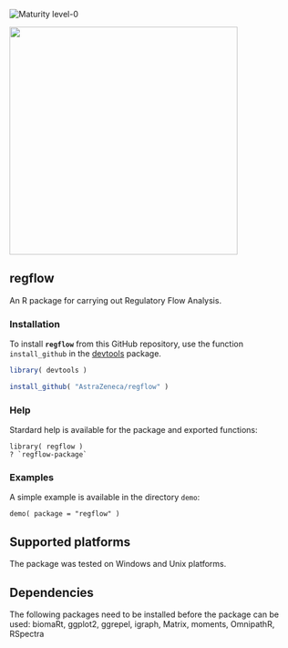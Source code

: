 ![Maturity level-0](https://img.shields.io/badge/Maturity%20Level-ML--0-red) 

<img
    src="https://github.com/osysoev/regflux/blob/main/R/RFAname.png"
    width="400">

## regflow

An R package for carrying out Regulatory Flow Analysis.


### Installation

To install **`regflow`** from this GitHub repository, 
use the function `install_github` in the 
[devtools](https://cran.r-project.org/package=devtools) package. 

```R
library( devtools )

install_github( "AstraZeneca/regflow" )   
```


### Help

Stardard help is available for the package and exported functions:
```
library( regflow )
? `regflow-package`
```


### Examples

A simple example is available in the directory `demo`: 
```
demo( package = "regflow" )
```

## Supported platforms

The package was tested on Windows and Unix platforms.

## Dependencies

The following packages need to be installed before the package can be used: biomaRt, ggplot2, ggrepel, igraph, Matrix, moments, OmnipathR, RSpectra